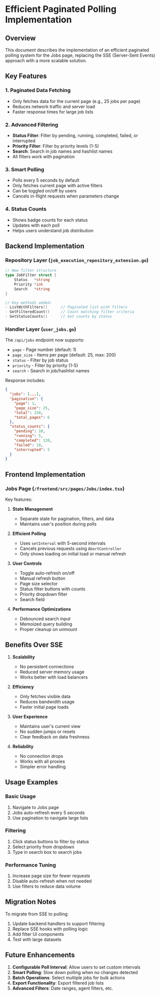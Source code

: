 # Efficient Paginated Polling Implementation

## Overview

This document describes the implementation of an efficient paginated polling system for the Jobs page, replacing the SSE (Server-Sent Events) approach with a more scalable solution.

## Key Features

### 1. **Paginated Data Fetching**
- Only fetches data for the current page (e.g., 25 jobs per page)
- Reduces network traffic and server load
- Faster response times for large job lists

### 2. **Advanced Filtering**
- **Status Filter**: Filter by pending, running, completed, failed, or interrupted
- **Priority Filter**: Filter by priority levels (1-5)
- **Search**: Search in job names and hashlist names
- All filters work with pagination

### 3. **Smart Polling**
- Polls every 5 seconds by default
- Only fetches current page with active filters
- Can be toggled on/off by users
- Cancels in-flight requests when parameters change

### 4. **Status Counts**
- Shows badge counts for each status
- Updates with each poll
- Helps users understand job distribution

## Backend Implementation

### Repository Layer (`job_execution_repository_extension.go`)

```go
// New filter structure
type JobFilter struct {
    Status   *string
    Priority *int
    Search   *string
}

// Key methods added:
- ListWithFilters()      // Paginated list with filters
- GetFilteredCount()     // Count matching filter criteria
- GetStatusCounts()      // Get counts by status
```

### Handler Layer (`user_jobs.go`)

The `/api/jobs` endpoint now supports:
- `page` - Page number (default: 1)
- `page_size` - Items per page (default: 25, max: 200)
- `status` - Filter by job status
- `priority` - Filter by priority (1-5)
- `search` - Search in job/hashlist names

Response includes:
```json
{
  "jobs": [...],
  "pagination": {
    "page": 1,
    "page_size": 25,
    "total": 150,
    "total_pages": 6
  },
  "status_counts": {
    "pending": 10,
    "running": 5,
    "completed": 120,
    "failed": 10,
    "interrupted": 5
  }
}
```

## Frontend Implementation

### Jobs Page (`/frontend/src/pages/Jobs/index.tsx`)

Key features:
1. **State Management**
   - Separate state for pagination, filters, and data
   - Maintains user's position during polls

2. **Efficient Polling**
   - Uses `setInterval` with 5-second intervals
   - Cancels previous requests using `AbortController`
   - Only shows loading on initial load or manual refresh

3. **User Controls**
   - Toggle auto-refresh on/off
   - Manual refresh button
   - Page size selector
   - Status filter buttons with counts
   - Priority dropdown filter
   - Search field

4. **Performance Optimizations**
   - Debounced search input
   - Memoized query building
   - Proper cleanup on unmount

## Benefits Over SSE

1. **Scalability**
   - No persistent connections
   - Reduced server memory usage
   - Works better with load balancers

2. **Efficiency**
   - Only fetches visible data
   - Reduces bandwidth usage
   - Faster initial page loads

3. **User Experience**
   - Maintains user's current view
   - No sudden jumps or resets
   - Clear feedback on data freshness

4. **Reliability**
   - No connection drops
   - Works with all proxies
   - Simpler error handling

## Usage Examples

### Basic Usage
1. Navigate to Jobs page
2. Jobs auto-refresh every 5 seconds
3. Use pagination to navigate large lists

### Filtering
1. Click status buttons to filter by status
2. Select priority from dropdown
3. Type in search box to search jobs

### Performance Tuning
1. Increase page size for fewer requests
2. Disable auto-refresh when not needed
3. Use filters to reduce data volume

## Migration Notes

To migrate from SSE to polling:
1. Update backend handlers to support filtering
2. Replace SSE hooks with polling logic
3. Add filter UI components
4. Test with large datasets

## Future Enhancements

1. **Configurable Poll Interval**: Allow users to set custom intervals
2. **Smart Polling**: Slow down polling when no changes detected
3. **Batch Operations**: Select multiple jobs for bulk actions
4. **Export Functionality**: Export filtered job lists
5. **Advanced Filters**: Date ranges, agent filters, etc.